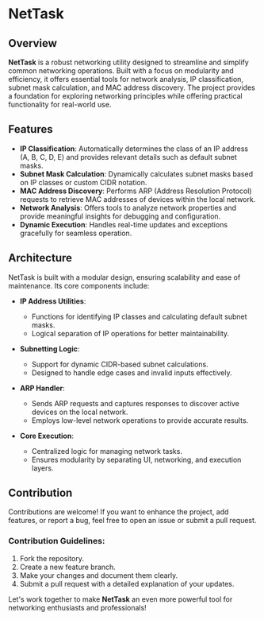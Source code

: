 # NetTask

## Overview

**NetTask** is a robust networking utility designed to streamline and simplify common networking operations. Built with a focus on modularity and efficiency, it offers essential tools for network analysis, IP classification, subnet mask calculation, and MAC address discovery. The project provides a foundation for exploring networking principles while offering practical functionality for real-world use.

## Features

- **IP Classification**: Automatically determines the class of an IP address (A, B, C, D, E) and provides relevant details such as default subnet masks.
- **Subnet Mask Calculation**: Dynamically calculates subnet masks based on IP classes or custom CIDR notation.
- **MAC Address Discovery**: Performs ARP (Address Resolution Protocol) requests to retrieve MAC addresses of devices within the local network.
- **Network Analysis**: Offers tools to analyze network properties and provide meaningful insights for debugging and configuration.
- **Dynamic Execution**: Handles real-time updates and exceptions gracefully for seamless operation.

## Architecture

NetTask is built with a modular design, ensuring scalability and ease of maintenance. Its core components include:

- **IP Address Utilities**:
  - Functions for identifying IP classes and calculating default subnet masks.
  - Logical separation of IP operations for better maintainability.

- **Subnetting Logic**:
  - Support for dynamic CIDR-based subnet calculations.
  - Designed to handle edge cases and invalid inputs effectively.

- **ARP Handler**:
  - Sends ARP requests and captures responses to discover active devices on the local network.
  - Employs low-level network operations to provide accurate results.

- **Core Execution**:
  - Centralized logic for managing network tasks.
  - Ensures modularity by separating UI, networking, and execution layers.

## Contribution

Contributions are welcome! If you want to enhance the project, add features, or report a bug, feel free to open an issue or submit a pull request. 

### Contribution Guidelines:

1. Fork the repository.
2. Create a new feature branch.
3. Make your changes and document them clearly.
4. Submit a pull request with a detailed explanation of your updates.

Let's work together to make **NetTask** an even more powerful tool for networking enthusiasts and professionals!
